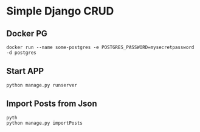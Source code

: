 # Simple Django CRUD

## Docker PG
```shell
docker run --name some-postgres -e POSTGRES_PASSWORD=mysecretpassword -d postgres
```
## Start APP
```shell
python manage.py runserver
```

## Import Posts from Json
```shell
pyth
python manage.py importPosts
```